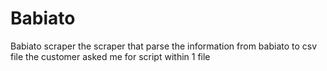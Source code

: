 # Babiato
Babiato scraper
the scraper that parse the information from babiato to csv file
the customer asked me for script within 1 file
